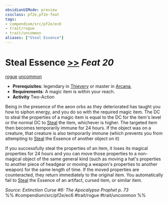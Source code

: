 ```yaml
---
obsidianUIMode: preview
cssclass: pf2e,pf2e-feat
tags:
- compendium/src/pf2e/ec6
- trait/rogue
- trait/uncommon
aliases: ["Steal Essence"]
---
```

# Steal Essence  [>>](rules/core-rulebook/chapter-9-playing-the-game.md#Actions "Two-Action") *Feat 20*  
[rogue](rules/traits/rogue.md)  [uncommon](rules/traits/uncommon.md)  

- **Prerequisites**: legendary in [Thievery](compendium/skills.md#Thievery) or master in [Arcana](compendium/skills.md#Arcana),
- **Requirements**: A magic item is within your reach.
- **Activity** Two-Action

Being in the presence of the aeon orbs as they deteriorated has taught you how to siphon energy, and you do so with the required magic item. The DC to steal the properties of a magic item is equal to the DC for the item's level or the normal DC to [Steal](rules/actions/steal.md) the item, whichever is higher. The targeted item then becomes temporarily immune for 24 hours. If the object was on a creature, that creature is also temporarily immune (which prevents you from attempting to [Steal](rules/actions/steal.md) the Essence of another object on it)

If you successfully steal the properties of an item, it loses its magical properties for 24 hours and you can move those properties to a non-magical object of the same general kind (such as moving a hat's properties to another piece of headgear or moving a weapon's properties to another weapon) for the same length of time. If the moved properties are counteracted, they return immediately to the original item. You automatically fail to [Steal](rules/actions/steal.md) the Essence of an artifact, cursed item, or similar item.

*Source: Extinction Curse #6: The Apocalypse Prophet p. 73*  
%% #compendium/src/pf2e/ec6 #trait/rogue #trait/uncommon %%